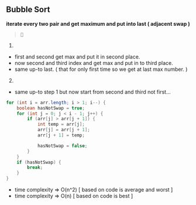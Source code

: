 ## Bubble Sort

**iterate every two pair and get maximum and put into last ( adjacent swap )**

> **`🧠`**

1.

- first and second get max and put it in second place.
- now second and third index and get max and put in to third place.
- same up-to last. ( that for only first time so we get at last max number. )

2.

- same up-to step 1 but now start from second and third not first...

```java
for (int i = arr.length; i > 1; i--) {
    boolean hasNotSwap = true;
    for (int j = 0; j < i - 1; j++) {
        if (arr[j] > arr[j + 1]) {
            int temp = arr[j];
            arr[j] = arr[j + 1];
            arr[j + 1] = temp;

            hasNotSwap = false;
        }
    }
    if (hasNotSwap) {
        break;
    }
}
```

- time complexity => O(n^2) [ based on code is average and worst ]
- time complexity => O(n) [ based on code is best ]

